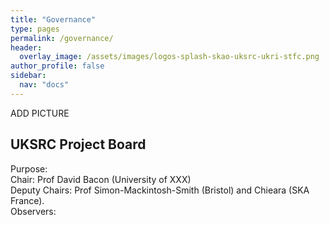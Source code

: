 ```yaml
---
title: "Governance"
type: pages
permalink: /governance/
header:
  overlay_image: /assets/images/logos-splash-skao-uksrc-ukri-stfc.png
author_profile: false
sidebar: 
  nav: "docs"
---
```


ADD PICTURE 

## UKSRC Project Board ##
<p> Purpose: <br>
Chair: Prof David Bacon (University of XXX) <br>
Deputy Chairs: Prof Simon-Mackintosh-Smith (Bristol) and Chieara (SKA France). <br>
Observers: <br>

